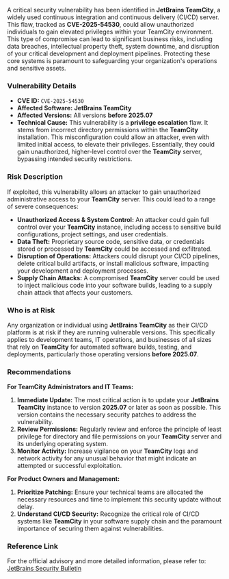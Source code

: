 A critical security vulnerability has been identified in **JetBrains TeamCity**, a widely used continuous integration and continuous delivery (CI/CD) server. This flaw, tracked as **CVE-2025-54530**, could allow unauthorized individuals to gain elevated privileges within your TeamCity environment. This type of compromise can lead to significant business risks, including data breaches, intellectual property theft, system downtime, and disruption of your critical development and deployment pipelines. Protecting these core systems is paramount to safeguarding your organization's operations and sensitive assets.

### Vulnerability Details

*   **CVE ID:** `CVE-2025-54530`
*   **Affected Software:** **JetBrains TeamCity**
*   **Affected Versions:** All versions **before 2025.07**
*   **Technical Cause:** This vulnerability is a **privilege escalation** flaw. It stems from incorrect directory permissions within the **TeamCity** installation. This misconfiguration could allow an attacker, even with limited initial access, to elevate their privileges. Essentially, they could gain unauthorized, higher-level control over the **TeamCity** server, bypassing intended security restrictions.

### Risk Description

If exploited, this vulnerability allows an attacker to gain unauthorized administrative access to your **TeamCity** server. This could lead to a range of severe consequences:

*   **Unauthorized Access & System Control:** An attacker could gain full control over your **TeamCity** instance, including access to sensitive build configurations, project settings, and user credentials.
*   **Data Theft:** Proprietary source code, sensitive data, or credentials stored or processed by **TeamCity** could be accessed and exfiltrated.
*   **Disruption of Operations:** Attackers could disrupt your CI/CD pipelines, delete critical build artifacts, or install malicious software, impacting your development and deployment processes.
*   **Supply Chain Attacks:** A compromised **TeamCity** server could be used to inject malicious code into your software builds, leading to a supply chain attack that affects your customers.

### Who is at Risk

Any organization or individual using **JetBrains TeamCity** as their CI/CD platform is at risk if they are running vulnerable versions. This specifically applies to development teams, IT operations, and businesses of all sizes that rely on **TeamCity** for automated software builds, testing, and deployments, particularly those operating versions **before 2025.07**.

### Recommendations

**For TeamCity Administrators and IT Teams:**

1.  **Immediate Update:** The most critical action is to update your **JetBrains TeamCity** instance to version **2025.07** or later as soon as possible. This version contains the necessary security patches to address the vulnerability.
2.  **Review Permissions:** Regularly review and enforce the principle of least privilege for directory and file permissions on your **TeamCity** server and its underlying operating system.
3.  **Monitor Activity:** Increase vigilance on your **TeamCity** logs and network activity for any unusual behavior that might indicate an attempted or successful exploitation.

**For Product Owners and Management:**

1.  **Prioritize Patching:** Ensure your technical teams are allocated the necessary resources and time to implement this security update without delay.
2.  **Understand CI/CD Security:** Recognize the critical role of CI/CD systems like **TeamCity** in your software supply chain and the paramount importance of securing them against vulnerabilities.

### Reference Link

For the official advisory and more detailed information, please refer to:
[JetBrains Security Bulletin](https://www.jetbrains.com/privacy-security/issues-fixed/)